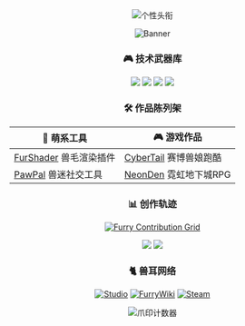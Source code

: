 <div align="center">
  <!-- 动态兽爪光标 -->
  <img src="https://readme-typing-svg.demolab.com?font=Roboto+Mono&size=28&duration=4000&pause=500&color=FF7F50&center=true&vCenter=true&width=600&lines=🐾+嗨+我是+XiniTanial;🎓+数字媒体技术专业学生;🕹+游戏魔法师+▌工具制造者;✨+摩影工作室首席爪码师" alt="个性头衔" />

<!-- 动态像素风横幅 -->
![Banner](https://github.com/XiniTanial/XiniTanial/blob/main/assets/studio-banner.gif?raw=true)

### 🎮 技术武器库

![](https://img.shields.io/badge/Unity-000000?logo=unity&logoColor=white&style=for-the-badge)
![](https://img.shields.io/badge/Unreal-0E1128?logo=unrealengine&logoColor=white&style=for-the-badge)
![](https://img.shields.io/badge/C%23-239120?logo=c-sharp&logoColor=white&style=for-the-badge)
![](https://img.shields.io/badge/Python-3776AB?logo=python&logoColor=white&style=for-the-badge)

### 🛠️ 作品陈列架

| 🐾 萌系工具 | 🎮 游戏作品 |
|-------------|-------------|
| [FurShader](https://...) 兽毛渲染插件 | [CyberTail](https://...) 赛博兽娘跑酷 |
| [PawPal](https://...) 兽迷社交工具 | [NeonDen](https://...) 霓虹地下城RPG |

### 📊 创作轨迹

<!-- 兽爪形状的贡献日历 -->
[![Furry Contribution Grid](https://github-readme-activity-graph.vercel.app/graph?username=XiniTanial&theme=react-dark&area=true&hide_border=true&custom_title=爪痕代码日历)](https://github.com/XiniTanial)

<!-- 三维立体数据看板 -->
![](https://github-profile-summary-cards.vercel.app/api/cards/profile-details?username=XiniTanial&theme=github_dark)
![](https://github-profile-summary-cards.vercel.app/api/cards/most-commit-language?username=XiniTanial&theme=github_dark)

### 🐈 兽耳网络

[![Studio](https://img.shields.io/badge/摩影工作室-FF69B4?style=flat&logo=gamejolt&logoColor=white)](https://github.com/MoyingStudio)
[![FurryWiki](https://img.shields.io/badge/兽设百科-8A2BE2?style=flat&logo=wikipedia&logoColor=white)](https://...)
[![Steam](https://img.shields.io/badge/Steam作品集-000000?style=flat&logo=steam&logoColor=white)](https://...)

<!-- 动态兽爪脚印 -->
<img src="https://profile-counter.glitch.me/XiniTanial/count.svg" alt="爪印计数器" />
</div>
